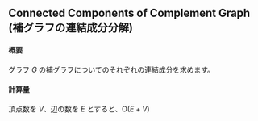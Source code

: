 ## Connected Components of Complement Graph (補グラフの連結成分分解)

#### 概要

グラフ $G$ の補グラフについてのそれぞれの連結成分を求めます。

#### 計算量

頂点数を $V$、辺の数を $E$ とすると、$\mathrm{O}(E + V)$
